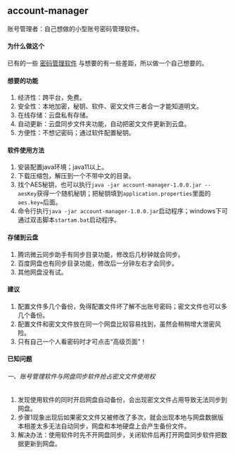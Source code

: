 ## account-manager
账号管理者：自己想做的小型账号密码管理软件。

#### 为什么做这个
已有的一些 [密码管理软件](https://www.zhihu.com/question/27338793) 与想要的有一些差距，所以做一个自己想要的。  

#### 想要的功能 
1. 经济性：跨平台，免费。
2. 安全性：本地加密，秘钥、软件、密文文件三者合一才能知道明文。
3. 在线存储：云盘私有存储。
4. 自动更新：云盘同步文件夹功能，自动把密文文件更新到云盘。
5. 方便性：不想记密码；通过软件配置秘钥。  

#### 软件使用方法
1. 安装配置java环境；java11以上。
2. 下载压缩包，解压到一个不带中文的目录。
3. 找个AES秘钥，也可以执行`java -jar account-manager-1.0.0.jar --aesKey`获得一个随机秘钥；把秘钥填到`application.properties`里面的`aes.key=`后面。
4. 命令行执行`java -jar account-manager-1.0.0.jar`启动程序；windows下可通过双击脚本`startam.bat`启动程序。

#### 存储到云盘
1. 腾讯微云同步助手有同步目录功能，修改后几秒钟就会同步。  
2. 百度网盘也有同步目录功能，修改后一分钟左右才会同步。
3. 其他网盘没有试。

#### 建议
1. 配置文件多几个备份，免得配置文件坏了解不出账号密码；密文文件也可以多几个备份。
2. 配置文件和密文文件放在同一个网盘比较容易找到，虽然会稍稍增大泄密风险。
3. 只有自己一个人看密码时才可点击“高级页面”！

#### 已知问题
###### 一、账号管理软件与网盘同步软件抢占密文文件使用权
1. 发现使用软件的同时开启网盘自动备份，会出现密文文件占用导致无法同步到网盘。 
2. 步骤1现象出现后如果密文文件又被修改了多次，就会出现本地与网盘数据版本相差太多无法自动同步，网盘和本地硬盘上会产生备份文件。 
3. 解决办法：使用软件时先不开网盘同步，关闭软件后再打开网盘同步软件把数据更新到网盘。